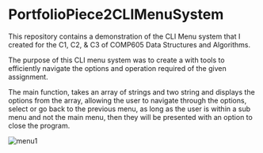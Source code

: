# PortfolioPiece2CLIMenuSystem

This repository contains a demonstration of the CLI Menu system that I created for the C1, C2, & C3 of COMP605 Data Structures
and Algorithms.

The purpose of this CLI menu system was to create a with tools to efficiently navigate the options and operation required 
of the given assignment.

The main function, takes an array of strings and two string and displays the options from the array, allowing the user to
navigate through the options, select or go back to the previous menu, as long as the user is within a sub menu and not the 
main menu, then they will be presented with an option to close the program.

![menu1](https://github.com/c99999991/PortfolioPiece2CLIMenuSystem/assets/142708292/b3989409-0b06-42c4-8d5b-d5b52a14e343)

